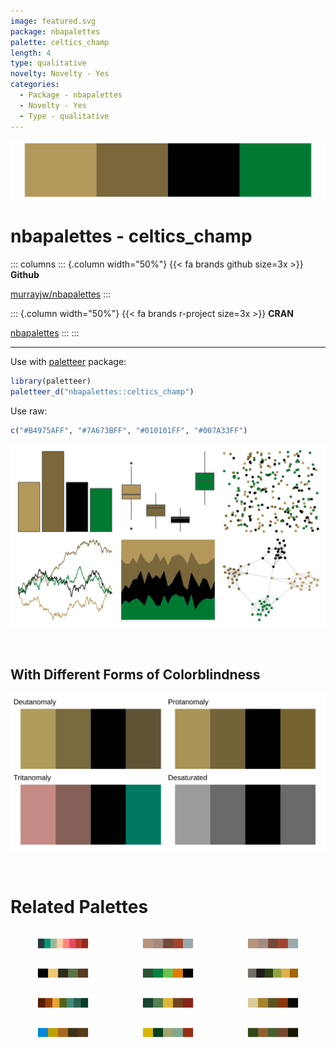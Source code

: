 ```yaml
---
image: featured.svg
package: nbapalettes
palette: celtics_champ
length: 4
type: qualitative
novelty: Novelty - Yes
categories:
  - Package - nbapalettes
  - Novelty - Yes
  - Type - qualitative
---
```


![](featured.svg)

# nbapalettes - celtics_champ 

::: columns
::: {.column width="50%"}
{{< fa brands github size=3x >}}
**Github**

[murrayjw/nbapalettes](https://github.com/murrayjw/nbapalettes)
:::

::: {.column width="50%"}
{{< fa brands r-project size=3x >}}
**CRAN**

[nbapalettes](https://CRAN.R-project.org/package=nbapalettes)
:::
:::

<hr> 

Use with [paletteer](https://emilhvitfeldt.github.io/paletteer/) package:

```r
library(paletteer)
paletteer_d("nbapalettes::celtics_champ")
```

Use raw:

```r
c("#B4975AFF", "#7A673BFF", "#010101FF", "#007A33FF")
``` 

![](examples.png) 

  <br>
  
  ## With Different Forms of Colorblindness
  
  ![](colorblind.svg) 

<br>

# Related Palettes

<div class="list" style="display: grid; grid-template-columns: auto auto auto;"> <figure class="figure">
<a href="../../awtools/a_palette/"> <img src="../../awtools/a_palette/featured.svg" style="width: 100%;" class="figure-img"></a>
</figure> <figure class="figure">
<a href="../../ButterflyColors/hamadryas_feronia/"> <img src="../../ButterflyColors/hamadryas_feronia/featured.svg" style="width: 100%;" class="figure-img"></a>
</figure> <figure class="figure">
<a href="../../ButterflyColors/hamadryas_feronia/"> <img src="../../ButterflyColors/hamadryas_feronia/featured.svg" style="width: 100%;" class="figure-img"></a>
</figure> <figure class="figure">
<a href="../../rtist/davinci/"> <img src="../../rtist/davinci/featured.svg" style="width: 100%;" class="figure-img"></a>
</figure> <figure class="figure">
<a href="../../nbapalettes/bucks_retro/"> <img src="../../nbapalettes/bucks_retro/featured.svg" style="width: 100%;" class="figure-img"></a>
</figure> <figure class="figure">
<a href="../../colRoz/xantho/"> <img src="../../colRoz/xantho/featured.svg" style="width: 100%;" class="figure-img"></a>
</figure> <figure class="figure">
<a href="../../MetBrewer/Degas/"> <img src="../../MetBrewer/Degas/featured.svg" style="width: 100%;" class="figure-img"></a>
</figure> <figure class="figure">
<a href="../../lisa/ClaudeMonet/"> <img src="../../lisa/ClaudeMonet/featured.svg" style="width: 100%;" class="figure-img"></a>
</figure> <figure class="figure">
<a href="../../lisa/Rembrandt/"> <img src="../../lisa/Rembrandt/featured.svg" style="width: 100%;" class="figure-img"></a>
</figure> <figure class="figure">
<a href="../../fishualize/Anisotremus_virginicus/"> <img src="../../fishualize/Anisotremus_virginicus/featured.svg" style="width: 100%;" class="figure-img"></a>
</figure> <figure class="figure">
<a href="../../wesanderson/Cavalcanti1/"> <img src="../../wesanderson/Cavalcanti1/featured.svg" style="width: 100%;" class="figure-img"></a>
</figure> <figure class="figure">
<a href="../../calecopal/redwood2/"> <img src="../../calecopal/redwood2/featured.svg" style="width: 100%;" class="figure-img"></a>
</figure> 
</div>
